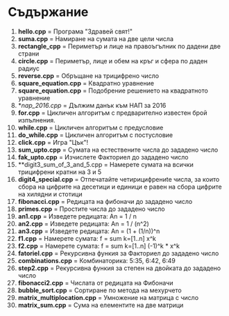 # Съдържание
01. **hello.cpp** = Програма "Здравей свят!"
02. **suma.cpp** = Намиране на сумата на две цели числа
03. **rectangle_cpp** = Периметър и лице на правоъгълник по дадени две страни
04. **circle.cpp** = Пeриметър, лице и обем на кръг и сфера по даден радиус
05. **reverse.cpp** = Обръщане на трицифрено число
06. **square_equation.cpp** = Квадратно уравнение
07. **square_equation.cpp** = Подобрение решението на квадратното уравнение
08. **nap_2016.cpp* = Дължим данък към НАП за 2016
09. **for.cpp** = Цикличен алгоритъм с предварително известен брой изпълнения. 
10. **while.cpp** = Цикличен алгоритъм с предусловие 
11. **do_while.cpp** = Цикличен алгоритъм с постусловие 
12. **click.cpp** = Игра "Цък"!
13. **sum_upto.cpp** = Сумата на естествените числа до зададено число
14. **fak_upto.cpp** = Изчислете Факториел до зададено число
15. **digit3_sum_of_3_and_5.cpp = Намерете сумата на всички трицифрени кратни на 3 и 5
16. **digit4_special.cpp** = Отпечатайте четирицифрениte числа, за които сбора на цифрите на десетици и единици е равен на сбора цифрите на хилядни и стотици
17. **fibonacci.cpp** = Редицата на фибоначи до зададено число
18. **primes.cpp** = Простите числа до зададено число
19. **an1.cpp** = Изведете редицата: Аn = 1 / n
20. **an2.cpp** = Изведете редицата: An = 1 / (n^2)
21. **an3.cpp** = Изведете редицата: An = (1 + (1/n))^n
22. **f1.cpp** = Намерете сумата: f = sum k=[1..n] x^k
23. **f2.cpp** = Намерете сумата: f = sum k=[1..n] (-1)^k * x^k
24. **fatoriel.cpp** = Рекурсивна функия за Факториел до зададено число
25. **combinations.cpp** = Комбинаторика: 5:35, 6:42, 6:49
26. **step2.cpp** = Рекурсивна функия за степен на двойката до зададено число
27. **fibonacci2.cpp** = Числата от редицата на Фибоначи
28. **bubble_sort.cpp** = Сортиране по метода на мехурчето
29. **matrix_multiplocation.cpp** = Умножение на матрица с число
30. **matrix_sum.cpp** = Сума на елементите на две матрици